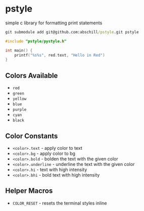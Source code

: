 # pstyle

simple c library for formatting print statements

```cmd
git submodule add git@github.com:abschill/pstyle.git pstyle
```

```c
#include "pstyle/pystyle.h"

int main() {
    printf("%s%s", red.text, "Hello in Red")
}

```

## Colors Available

- `red`
- `green`
- `yellow`
- `blue`
- `purple`
- `cyan`
- `black`

## Color Constants

- `<color>.text` - apply color to text
- `<color>.bg` - apply color to bg
- `<color>.bold` - bolden the text with the given color
- `<color>.underline` - underline the text with the given color
- `<color>.hi` - text with high intensity
- `<color>.bhi` - bold text with high intensity

## Helper Macros

- `COLOR_RESET` - resets the terminal styles inline